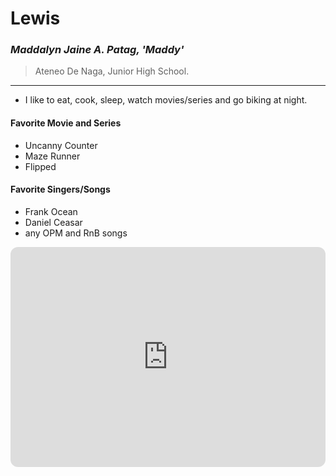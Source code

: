 # Lewis
### *Maddalyn Jaine A. Patag, 'Maddy'*
> Ateneo De Naga, Junior High School.
- - - 
-  I like to eat, cook, sleep, watch movies/series and go biking at night.
#### Favorite Movie and Series
- Uncanny Counter
- Maze Runner
- Flipped
#### Favorite Singers/Songs
- Frank Ocean
- Daniel Ceasar
- any OPM and RnB songs

<iframe style="border-radius:12px" src="https://open.spotify.com/embed/playlist/37i9dQZF1EIYHlfEDwnhiL?utm_source=generator" width="100%" height="352" frameBorder="0" allowfullscreen="" allow="autoplay; clipboard-write; encrypted-media; fullscreen; picture-in-picture" loading="lazy"></iframe>
